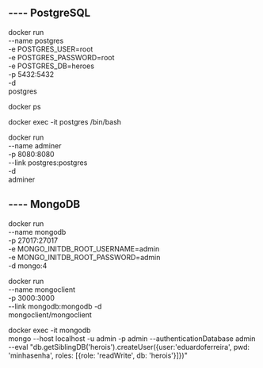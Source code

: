 ## ---- PostgreSQL
docker run \
    --name postgres \
    -e POSTGRES_USER=root \
    -e POSTGRES_PASSWORD=root \
    -e POSTGRES_DB=heroes \
    -p 5432:5432 \
    -d \
    postgres

docker ps

docker exec -it postgres /bin/bash

docker run \
    --name adminer \
    -p 8080:8080 \
    --link postgres:postgres \
    -d \
    adminer


## ---- MongoDB
docker run \
    --name mongodb \
    -p 27017:27017 \
    -e MONGO_INITDB_ROOT_USERNAME=admin \
    -e MONGO_INITDB_ROOT_PASSWORD=admin \
    -d
    mongo:4

docker run \
    --name mongoclient \
    -p 3000:3000 \
    --link mongodb:mongodb
    -d \
    mongoclient/mongoclient

docker exec -it mongodb \
    mongo --host localhost -u admin -p admin --authenticationDatabase admin \
    --eval "db.getSiblingDB('herois').createUser({user:'eduardoferreira', pwd: 'minhasenha', roles: [{role: 'readWrite', db: 'herois'}]})"